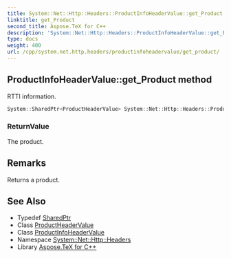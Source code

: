 ```yaml
---
title: System::Net::Http::Headers::ProductInfoHeaderValue::get_Product method
linktitle: get_Product
second_title: Aspose.TeX for C++
description: 'System::Net::Http::Headers::ProductInfoHeaderValue::get_Product method. RTTI information in C++.'
type: docs
weight: 400
url: /cpp/system.net.http.headers/productinfoheadervalue/get_product/
---
```

## ProductInfoHeaderValue::get_Product method


RTTI information.

```cpp
System::SharedPtr<ProductHeaderValue> System::Net::Http::Headers::ProductInfoHeaderValue::get_Product()
```


### ReturnValue

The product.
## Remarks


Returns a product. 
## See Also

* Typedef [SharedPtr](../../../system/sharedptr/)
* Class [ProductHeaderValue](../../productheadervalue/)
* Class [ProductInfoHeaderValue](../)
* Namespace [System::Net::Http::Headers](../../)
* Library [Aspose.TeX for C++](../../../)
